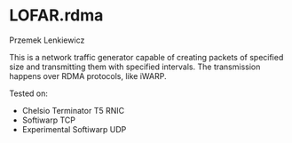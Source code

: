 # LOFAR.rdma
Przemek Lenkiewicz

This is a network traffic generator capable of creating packets of specified size and transmitting them with specified intervals. The transmission happens over RDMA protocols, like iWARP. 

Tested on:
* Chelsio Terminator T5 RNIC
* Softiwarp TCP
* Experimental Softiwarp UDP


